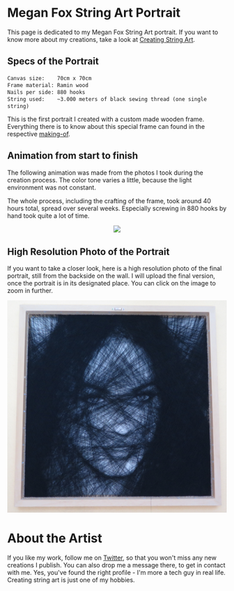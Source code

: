 # Megan Fox String Art Portrait

This page is dedicated to my Megan Fox String Art portrait. If you want to know more about my creations, take a look at [Creating String Art](../README.md#creating-string-art).

## Specs of the Portrait

```
Canvas size:	70cm x 70cm
Frame material:	Ramin wood
Nails per side:	880 hooks
String used:	~3.000 meters of black sewing thread (one single string)
```

This is the first portrait I created with a custom made wooden frame. Everything there is to know about this special frame can found in the respective [making-of](../making-of-wooden-frame/README.md#making-of-the-wooden-frame).

## Animation from start to finish

The following animation was made from the photos I took during the creation process. The color tone varies a little, because the light environment was not constant.

The whole process, including the crafting of the frame, took around 40 hours total, spread over several weeks. Especially screwing in 880 hooks by hand took quite a lot of time.

<p align="center"><img src="./images/megan_fox_animation.gif"></p>


## High Resolution Photo of the Portrait

If you want to take a closer look, here is a high resolution photo of the final portrait, still from the backside on the wall. I will upload the final version, once the portrait is in its designated place. You can click on the image to zoom in further.

![Megan Fox String Art High Resolution](./images/high_res_on_easel.jpg)

# About the Artist

If you like my work, follow me on [Twitter](https://twitter.com/Dementophobia), so that you won't miss any new creations I publish. You can also drop me a message there, to get in contact with me. Yes, you've found the right profile - I'm more a tech guy in real life. Creating string art is just one of my hobbies.